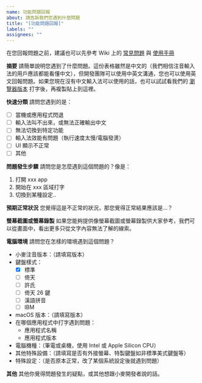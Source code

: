 ```yaml
---
name: 功能問題回報
about: 請告訴我們您遇到什麼問題
title: "[功能問題回報]"
labels: ""
assignees: ""
---
```


在您回報問題之前，建議也可以先參考 Wiki 上的 [常見問題](https://github.com/openvanilla/McBopomofo/wiki/%E5%B8%B8%E8%A6%8B%E5%95%8F%E9%A1%8C) 與 [使用手冊](https://github.com/openvanilla/McBopomofo/wiki/%E4%BD%BF%E7%94%A8%E6%89%8B%E5%86%8A)

**摘要**
請簡單說明您遇到了什麼問題。這份表格雖然是中文的（我們相信注音輸入法的用戶應該都能看懂中文），但開發團隊可以使用中英文溝通，您也可以使用英文回報問題。如果您現在沒有中文輸入法可以使用的話，也可以試試看我們的 [瀏覽器版本](https://openvanilla.github.io/McBopomofoWeb/) 打字後，再複製貼上到這裡。

**快速分類**
請問您遇到的是：

- [ ] 當機或應用程式閃退
- [ ] 輸入法叫不出來，或無法正確輸出中文
- [ ] 無法切換到特定功能
- [ ] 輸入法效能有問題（執行速度太慢/電腦發燙）
- [ ] UI 顯示不正常
- [ ] 其他

**問題發生步驟**
請問您是怎麼遇到這個問題的？像是：

1. 打開 xxx app
2. 開始在 xxx 區域打字
3. 切換到某種設定..

**預期正常狀況**
您覺得這是不正常的狀況，那您覺得正常結果應該是…？

**螢幕截圖或螢幕錄製**
如果您能夠提供像螢幕截圖或螢幕錄製供大家參考，我們可以從畫面中，看出更多只從文字內容無法了解的線索。

**電腦環境**
請問您在怎樣的環境遇到這個問題？

- 小麥注音版本：（請填寫版本）
- 鍵盤樣式：
  - [x] 標準
  - [ ] 倚天
  - [ ] 許氏
  - [ ] 倚天 26 鍵
  - [ ] 漢語拼音
  - [ ] IBM
- macOS 版本：（請填寫版本）
- 在哪個應用程式中打字遇到問題：
  - 應用程式名稱
  - 應用程式版本
- 電腦機種：（筆電或桌機，使用 Intel 或 Apple Silicon CPU）
- 其他特殊設備：（請填寫是否有外接螢幕、特製鍵盤如非標準美式鍵盤等）
- 特殊設定：（是否原本正常，改了某個系統設定後就遇到問題）

**其他**
其他你覺得問題發生的疑點，或其他想跟小麥開發者說的話。
